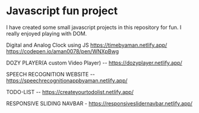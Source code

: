# Javascript fun project
I have created some small javascript projects in this repository for fun.
I really enjoyed playing with DOM.

Digital and Analog Clock using JS
https://timebyaman.netlify.app/
https://codepen.io/aman0078/pen/WNXpBwg

DOZY PLAYER(A custom Video Player) -- https://dozyplayer.netlify.app/

SPEECH RECOGNITION WEBSITE -- https://speechrecognitionappbyaman.netlify.app/

TODO-LIST -- https://createyourtodolist.netlify.app/

RESPONSIVE SLIDING NAVBAR - https://responsiveslidernavbar.netlify.app/
